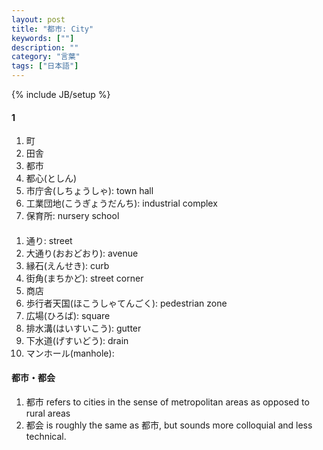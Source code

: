 ```yaml
---
layout: post
title: "都市: City"
keywords: [""]
description: ""
category: "言葉"
tags: ["日本語"]
---
```

{% include JB/setup %}


#### 1
1. 町
2. 田舎
3. 都市
4. 都心(としん)
5. 市庁舎(しちょうしゃ): town hall
6. 工業団地(こうぎょうだんち): industrial complex
7. 保育所: nursery school

####
1. 通り: street
2. 大通り(おおどおり): avenue
2. 縁石(えんせき): curb
3. 街角(まちかど): street corner
4. 商店
5. 歩行者天国(ほこうしゃてんごく): pedestrian zone
6. 広場(ひろば): square
7. 排水溝(はいすいこう): gutter
8. 下水道(げすいどう): drain
9. マンホール(manhole):


#### 都市・都会
1. 都市 refers to cities in the sense of metropolitan areas as opposed to rural areas
2. 都会 is roughly the same as  都市, but sounds more colloquial and less technical.


